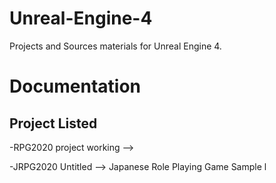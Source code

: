 # Unreal-Engine-4
Projects and Sources materials for Unreal Engine 4.

# Documentation

Project Listed
-----------------
-RPG2020 project working --> 

-JRPG2020 Untitled --> Japanese Role Playing Game Sample
l
